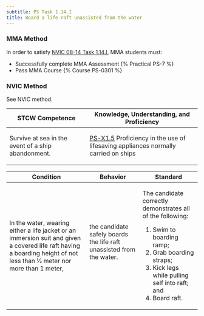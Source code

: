 ```yaml
---
subtitle: PS Task 1.14.I 
title: Board a life raft unassisted from the water
---
```



### MMA Method

In order to satisfy  [NVIC 08-14  Task  1.14.I](/stcw23/assets/images/nvic-08-14.pdf), MMA students must:

* Successfully complete MMA Assessment {% Practical PS-7 %}
* Pass MMA Course {% Course PS-0301 %}


### NVIC Method

<a onclick="togglevisibility('nvic_methods')" >See NVIC method.</a>

<div id='nvic_methods' class='hide'>

<table>
<thead>
<tr>
<th class='forty'> STCW Competence </th>
<th class='sixty'> Knowledge, Understanding, and Proficiency </th>
</tr>
</thead>




<tbody>
<tr><td markdown='1'>

Survive at sea in the event of a ship abandonment.

</td><td markdown='1'>

[PS-X1.5](../../tables/611.html#PS-X1.5) Proficiency in the use of lifesaving appliances normally carried on ships

</td></tr>


</tbody>
</table>


<table>
<thead>
<tr><th class='twenty'>  Condition </th><th class='twenty'> Behavior </th><th  class='sixty'>Standard </th></tr>
</thead>
<tbody >



<tr><td markdown='1'>

In the water, wearing either a life jacket or an immersion suit and given a covered life raft having a boarding height of not less than 1⁄2 meter nor more than 1 meter,

</td><td markdown='1'>

the candidate safely boards the life raft unassisted from the water.

<br>

<div class="tooltip">
<span class="tooltiptext">
</span>
</div>


</td><td markdown='1'>

The candidate correctly demonstrates all of the following: 

1. Swim to boarding ramp; 
2. Grab boarding straps; 
3. Kick legs while pulling self into raft; and 
4. Board raft.

</td></tr>
</tbody>
</table>
</div>
